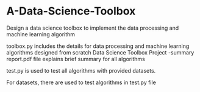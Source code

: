# A-Data-Science-Toolbox
Design a data science toolbox to implement the data processing and machine learning algorithm

toolbox.py includes the details for data processing and machine learning algorithms designed from scratch
Data Science Toolbox Project -summary report.pdf file explains brief summary for all algorithms  

test.py is used to test all algorithms with provided datasets.

For datasets, there are used to test algorithms in test.py file
